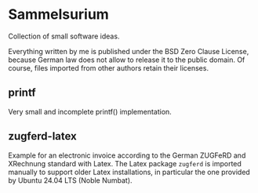Sammelsurium
============
Collection of small software ideas.

Everything written by me is published under the BSD Zero Clause License,
because German law does not allow to release it to the public domain.
Of course, files imported from other authors retain their licenses.


printf
------
Very small and incomplete printf() implementation.


zugferd-latex
-------------
Example for an electronic invoice according to the German ZUGFeRD and
XRechnung standard with Latex. The Latex package `zugferd` is imported
manually to support older Latex installations, in particular the one
provided by Ubuntu 24.04 LTS (Noble Numbat).
